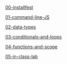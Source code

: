 

[00-installfest](https://joncancode.github.io/general_assembly_javascript_2019/00/index.html "installfest")

[01-command-line-JS](https://joncancode.github.io/general_assembly_javascript_2019/01/index.html "command-line-JS")

[02-data-types](https://joncancode.github.io/general_assembly_javascript_2019/02/index.html "data-types")

[03-conditionals-and-loops](https://joncancode.github.io/general_assembly_javascript_2019/03/index.html "conditionals-and-loops")

[04-functions-and-scope](https://joncancode.github.io/general_assembly_javascript_2019/04/index.html "functions-and-scope")
 
[05-in-class-lab](https://joncancode.github.io/general_assembly_javascript_2019/05/index.html "in-class-lab - Hubot")

<!--
[06-objects-and-json](https://joncancode.github.io/general_assembly_javascript_2019/06/index.html "objects-and-json")

[07-intro-to-dom-and-jquery](https://joncancode.github.io/general_assembly_javascript_2019/07/index.html "intro-to-dom-and-jquery")

[08-dom-and-jquery-continued](https://joncancode.github.io/general_assembly_javascript_2019/08/index.html "dom-and-jquery-continued")

[09-ajax-and-apis](https://joncancode.github.io/general_assembly_javascript_2019/09/index.html "ajax-and-apis")

[10-asynchronous-javascript-and-callbacks](https://joncancode.github.io/general_assembly_javascript_2019/10/index.html "asynchronous-javascript-and-callbacks")

[11-advanced-apis](https://joncancode.github.io/general_assembly_javascript_2019/11/index.html "advanced-apis")

[12-in-class-lab](https://joncancode.github.io/general_assembly_javascript_2019/12/index.html "in-class-lab")

[13-prototypal-inheritance](https://joncancode.github.io/general_assembly_javascript_2019/13/index.html "prototypal-inheritance")

[14-closures-and-this](https://joncancode.github.io/general_assembly_javascript_2019/14/index.html "closures-and-this")

[15-intro-to-crud-and-firebase](https://joncancode.github.io/general_assembly_javascript_2019/15/index.html "intro-to-crud-and-firebase")

[16-deploying-your-app](https://joncancode.github.io/general_assembly_javascript_2019/16/index.html "deploying-your-app")

[17-instructor-student-choice](https://joncancode.github.io/general_assembly_javascript_2019/17/index.html "instructor-student-choice")

[18-lab-time](https://joncancode.github.io/general_assembly_javascript_2019/18/index.html "lab-time") -->
